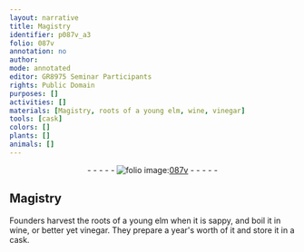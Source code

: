 ```yaml
---
layout: narrative
title: Magistry
identifier: p087v_a3
folio: 087v
annotation: no
author:
mode: annotated
editor: GR8975 Seminar Participants
rights: Public Domain
purposes: []
activities: []
materials: [Magistry, roots of a young elm, wine, vinegar]
tools: [cask]
colors: []
plants: []
animals: []
---
```


 <div class="folio" align="center">- - - - - <a href="http://gallica.bnf.fr/ark:/12148/btv1b10500001g/f180.image" target="_blank"><img src="https://cu-mkp.github.io/GR8975-edition/assets/photo-icon.png" alt="folio image: " style="display:inline-block; margin-bottom:-3px;"/>087v</a> - - - - - </div>  <span class="activity"></span> 

## <span class="material">Magistry</span>

 
 Founders harvest the <span class="material">roots of a young elm</span> when it is sappy, and boil it in <span class="material">wine</span>, or better yet <span class="material">vinegar</span>. They prepare a year's worth of it and store it in a <span class="tool">cask</span>. 
 